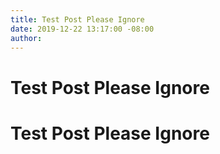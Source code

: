 ```yaml
---
title: Test Post Please Ignore
date: 2019-12-22 13:17:00 -08:00
author: 
---
```


# Test Post Please Ignore
# Test Post Please Ignore